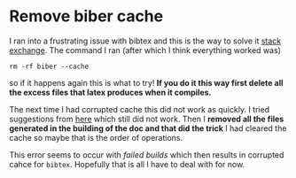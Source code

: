 # Remove biber cache

I ran into a frustrating issue with bibtex and this is the way to solve it [stack exchange](https://tex.stackexchange.com/questions/140814/biblatex-biber-fails-with-a-strange-error-about-missing-recode-data-xml-file).
The command I ran (after which I think everything worked was)

```terminal
rm -rf biber --cache
```

so if it happens again this is what to try!
**If you do it this way first delete all the excess files that latex produces when it compiles.**

The next time I had corrupted cache this did not work as quickly.
I tried suggestions from [here](https://tex.stackexchange.com/questions/543837/very-strange-error-suddenly-appeared-running-biber) which still did not work.
Then I **removed all the files generated in the building of the doc and that did the trick**
I had cleared the cache so maybe that is the order of operations.

This error seems to occur with *failed builds* which then results in corrupted cahce for `bibtex`.
Hopefully that is all I have to deal with for now.

